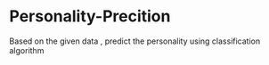 # Personality-Precition
Based on the given data , predict the personality using classification algorithm 
